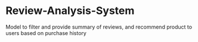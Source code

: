 # Review-Analysis-System
Model to filter and provide summary of reviews, and recommend product to users based on purchase history
